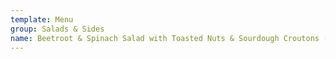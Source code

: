 ```yaml
---
template: Menu
group: Salads & Sides
name: Beetroot & Spinach Salad with Toasted Nuts & Sourdough Croutons (V)
---
```

